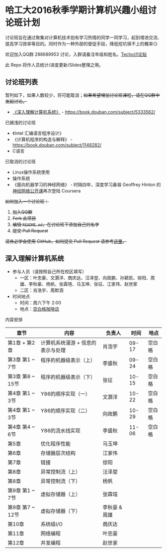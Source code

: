 # 哈工大2016秋季学期计算机兴趣小组讨论班计划

讨论班旨在通过聚集对计算机技术抱有学习热情的同学一同学习，起到增进交流、提高学习效率等目的。同时作为一种外部的督促手段，降低挖坑填不上的概率:smirk:

欢迎加入QQ群 288689953 讨论，入群请备注年级和姓名。[Techo讨论贴](https://techo.io/topic/121/)

此 Repo 将作人员统计/进度更新/Slides整理之用。

## 讨论班列表

暂列如下，如果人数较少，将可能取消；~~如果希望增加讨论班课程，请在QQ群中发起讨论。~~

- [《深入理解计算机系统》](#csapp) - https://book.douban.com/subject/5333562/

已搁浅的讨论班

- 《Intel 汇编语言程序设计》
- 《计算机程序的构造与解释》 - https://book.douban.com/subject/1148282/
- C语言

已取消的讨论班

- Linux操作系统使用
- 操作系统
- 《面向机器学习的神经网络》 - 时隔四年，深度学习鼻祖 Geoffrey Hinton 的[神经网络公开课](https://www.coursera.org/learn/neural-networks)再次登陆 Coursera

~~如何加入一个讨论班：~~

1. ~~加入QQ群~~
2. ~~Fork 此项目~~
3. ~~编辑 `README.md`，在讨论班下添加自己的名字~~
4. ~~提交 Pull Request~~

~~请务必学会使用 GitHub，如何提交 Pull Request 请参考[这里](https://techo.io/topic/121/2016/3)。~~

<h2 id="csapp">深入理解计算机系统</h2>

- 参与人员（请按照自己所在校区填写）
  + 一区：叶忠豪、文灏洋、商庆达、汪泽堃、向政鹏、孙颖凯、徐阳、周雄、李秋豪、杨帆、张霖瑄、马玉坤、张征、江家伟、赵世家
  + 二区：肖浩宇、周默涵
- 时间地点
  + 时间：周六下午 2:00
  + 地点：[空白格咖啡店](http://mp.weixin.qq.com/s?__biz=MzI3ODI5MjQ0Nw==&mid=100000031&idx=1&sn=bd5855c94ec7a5a88d5471d0e9b98c35&scene=18)

内容安排

| 章节           | 内容                 | 负责人  | 时间   | 地点   |
| ------------ | ------------------ | ---- | ---- | ---- |
| 第1章 + 第2章    | 计算机系统漫游 + 信息的表示与处理 | 肖浩宇  | 09-17 | 空白格 |
| 第3章 第1 ~ 7节  | 程序的机器级表示（上）        | 李盛秋 | 09-24  | 空白格 |
| 第3章 第8 ~ 15节 | 程序的机器级表示（下）        | 张征 | 10-15 | 空白格 |
| 第4章 第1 ~ 3节  | Y86的顺序实现（一）        | 文灏洋 | 10-22 | 空白格 |
| 第4章 第1 ~ 3节  | Y86的顺序实现（二）        | 向政鹏 | 10-29 | 空白格 |
| 第4章 第4 ~ 6节  | Y86的流水线实现          | 李盛秋 | 11-06 | 空白格 |
| 第5章          | 优化程序性能             | 马玉坤  |      |      |
| 第6章          | 存储器层次结构            | 江家伟 |      |      |
| 第7章          | 链接                 | 徐阳   |      |      |
| 第8章          | 异常控制流（上）              | 汪泽堃  |      |      |
| 第8章          | 异常控制流（下）              | 杨帆  |      |      |
| 第9章 第1 ~ 7节  | 虚拟存储器（上）           | 张霖瑄 |      |      |
| 第9章 第7 ~ 12节 | 虚拟存储器（下）           | 李秋豪 & 周雄 |      |      |
| 第10章         | 系统级I/O             | 商庆达  |      |      |
| 第11章         | 网络编程               | 叶忠豪  |      |      |
| 第12章         | 并发编程               | 赵世家  |      |      |

